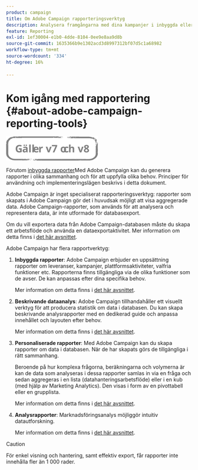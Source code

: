 ```yaml
---
product: campaign
title: Om Adobe Campaign rapporteringsverktyg
description: Analysera framgångarna med dina kampanjer i inbyggda eller anpassade rapporter.
feature: Reporting
exl-id: 1ef30004-e1b0-4dde-8104-0ee9e8aa9d8b
source-git-commit: 1635366b9e1302acd3d8997312bf07d5c1a68982
workflow-type: tm+mt
source-wordcount: '334'
ht-degree: 16%

---
```


# Kom igång med rapportering {#about-adobe-campaign-reporting-tools}

![](../../assets/common.svg)

Förutom [inbyggda rapporter](../../reporting/using/about-campaign-built-in-reports.md)Med Adobe Campaign kan du generera rapporter i olika sammanhang och för att uppfylla olika behov. Principer för användning och implementeringslägen beskrivs i detta dokument.

Adobe Campaign är inget specialiserat rapporteringsverktyg: rapporter som skapats i Adobe Campaign gör det i huvudsak möjligt att visa aggregerade data. Adobe Campaign-rapporter, som används för att analysera och representera data, är inte utformade för databasexport.

Om du vill exportera data från Adobe Campaign-databasen måste du skapa ett arbetsflöde och använda en dataexportaktivitet. Mer information om detta finns i [det här avsnittet](../../workflow/using/about-action-activities.md).

Adobe Campaign har flera rapportverktyg:

1. **Inbyggda rapporter**: Adobe Campaign erbjuder en uppsättning rapporter om leveranser, kampanjer, plattformsaktiviteter, valfria funktioner etc. Rapporterna finns tillgängliga via de olika funktioner som de avser. De kan anpassas efter dina specifika behov.

   Mer information om detta finns i [det här avsnittet](../../reporting/using/about-campaign-built-in-reports.md).

1. **Beskrivande dataanalys**: Adobe Campaign tillhandahåller ett visuellt verktyg för att producera statistik om data i databasen. Du kan skapa beskrivande analysrapporter med en dedikerad guide och anpassa innehållet och layouten efter behov.

   Mer information om detta finns i [det här avsnittet](../../reporting/using/about-descriptive-analysis.md).

1. **Personaliserade rapporter**: Med Adobe Campaign kan du skapa rapporter om data i databasen. När de har skapats görs de tillgängliga i rätt sammanhang.

   Beroende på hur komplexa frågorna, beräkningarna och volymerna är kan de data som analyseras i dessa rapporter samlas in via en fråga och sedan aggregeras i en lista (datahanteringsarbetsflöde) eller i en kub (med hjälp av Marketing Analytics). Den visas i form av en pivottabell eller en grupplista.

   Mer information om detta finns i [det här avsnittet](../../reporting/using/about-reports-creation-in-campaign.md).

1. **Analysrapporter**: Marknadsföringsanalys möjliggör intuitiv datautforskning.

   Mer information om detta finns i [det här avsnittet](../../reporting/using/ac-cubes.md).

>[!CAUTION]
>
>För enkel visning och hantering, samt effektiv export, får rapporter inte innehålla fler än 1 000 rader.
